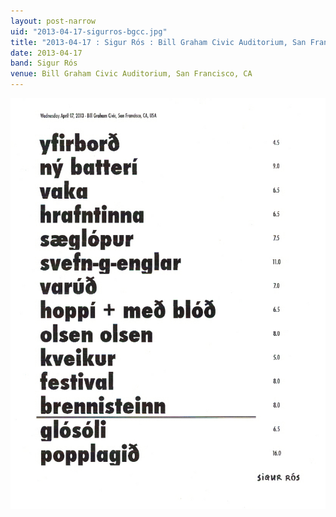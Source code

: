 ```yaml
---
layout: post-narrow
uid: "2013-04-17-sigurros-bgcc.jpg"
title: "2013-04-17 : Sigur Rós : Bill Graham Civic Auditorium, San Francisco, CA"
date: 2013-04-17
band: Sigur Rós
venue: Bill Graham Civic Auditorium, San Francisco, CA
---
```


<div class="showcase">
  <img src="/img/2013/04/20130417-SigurRos-BGCC.jpg" alt="2013-04-17-sigurros-bgcc.jpg">
</div>
